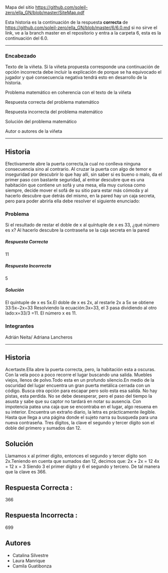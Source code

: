Mapa del sitio https://github.com/soleil-zero/ella_GN/blob/master/SiteMap.pdf

Esta historia es la continuación de la respuesta **correcta** de https://github.com/soleil-zero/ella_GN/blob/master/6/6.0.md si no sirve el link, 
ve a la branch master en el repositorio y entra a la carpeta 6, esta es la continuación del 6.0.

**********************************************************************
### Encabezado

Texto de la viñeta. Si la viñeta propuesta corresponde una continuación de opción incorrecta debe incluir la explicación de porque se ha equivocado el jugador y qué consecuencia negativa tendrá esto en desarrollo de la historia.

Problema matemático en coherencia con el texto de la viñeta

Respuesta correcta del problema matemático

Respuesta incorrecta del problema matemático

Solución del problema matemático

Autor o autores de la viñeta
**********************************************************************

## Historia
Efectivamente abre la puerta correcta,la cual no conlleva ninguna consecuencia sino al contrario. Al cruzar la puerta con algo de temor e inseguridad por descubrir lo que hay allí, sin saber si es bueno o malo, da el primer paso con bastante seguridad, al entrar descubre que es una habitación que contiene un sofá y una mesa, ella muy curiosa como siempre, decide mover el sofá de su sitio para estar más cómoda y al hacerlo descubre que detrás del mismo, en la pared hay un caja secreta, pero para poder abrirla ella debe resolver el siguiente enunciado:
### Problema
Si el resultado de restar el doble de x al quíntuple de x es 33, ¿qué número es x? Al hacerlo descubre la contraseña se la caja secreta en la pared
##### Respuesta Correcta 
11
##### Respuesta Incorrecta 
5
##### Solución 
El quíntuple de x es 5x.El doble de x es 2x, al restarle 2x a 5x se obtiene 33:5x−2x=33
Resolviendo la ecuación:3x=33, el 3 pasa dividiendo al otro lado:x=33/3 =11. El número x es 11.
### Integrantes
Adrián Neita/ Adriana Lancheros 

**********************************************************************
## Historia
Acertaste.Ella abre la puerta correcta, pero, la habitación esta a oscuras. Con la vela poco a poco recorre el lugar buscando una salida. Muebles viejos, llenos de polvo.Todo esta en un profundo silencio.En medio de la oscuridad del lugar encuentra un gran puerta metálica cerrada con un código. Busca otra opción para escapar pero solo esta esa salida. No hay pistas, esta perdida.
No se debe desesperar, pero el paso del tiempo la asusta y sabe que su captor no tardará en notar su ausencia. Con impotencia patea una caja que se encontraba en el lugar, algo resuena en su interior. Encuentra un extraño diario, la letra es prácticamente ilegible. Hasta que llega a una página donde el sujeto narra su busqueda para una nueva contraseña. Tres dígitos, la clave el segundo y tercer dígito son el doble del primero y sumados dan 12.
## Solución
Llamamos x al primer dígito, entonces el segundo y tercer dígito son 2x.Teniendo en cuenta que sumados dan 12, decimos que:
2x + 2x = 12
4x = 12
x = 3
Siendo  3 el primer dígito y 6 el segundo y tercero. De tal manera que la clave es 366.
## Respuesta Correcta :
366
## Respuesta Incorrecta : 
699
## Autores
* Catalina Silvestre
* Laura Manrique
* Camila Guatibonza

